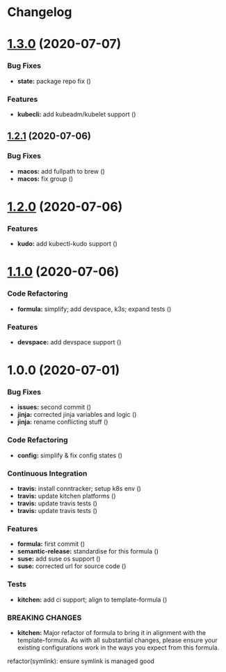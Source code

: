 # Changelog

# [1.3.0](https://github.com/saltstack-formulas/kubernetes-formula/compare/v1.2.1...v1.3.0) (2020-07-07)


### Bug Fixes

* **state:** package repo fix ([](https://github.com/saltstack-formulas/kubernetes-formula/commit/ee37c64))


### Features

* **kubecli:** add kubeadm/kubelet support ([](https://github.com/saltstack-formulas/kubernetes-formula/commit/c0159c3))

## [1.2.1](https://github.com/saltstack-formulas/kubernetes-formula/compare/v1.2.0...v1.2.1) (2020-07-06)


### Bug Fixes

* **macos:** add fullpath to brew ([](https://github.com/saltstack-formulas/kubernetes-formula/commit/8edae91))
* **macos:** fix group ([](https://github.com/saltstack-formulas/kubernetes-formula/commit/936ae46))

# [1.2.0](https://github.com/saltstack-formulas/kubernetes-formula/compare/v1.1.0...v1.2.0) (2020-07-06)


### Features

* **kudo:** add kubectl-kudo support ([](https://github.com/saltstack-formulas/kubernetes-formula/commit/73c1930))

# [1.1.0](https://github.com/saltstack-formulas/kubernetes-formula/compare/v1.0.0...v1.1.0) (2020-07-06)


### Code Refactoring

* **formula:** simplify; add devspace, k3s; expand tests ([](https://github.com/saltstack-formulas/kubernetes-formula/commit/fea0ce2))


### Features

* **devspace:** add devspace support ([](https://github.com/saltstack-formulas/kubernetes-formula/commit/e7629b7))

# 1.0.0 (2020-07-01)


### Bug Fixes

* **issues:** second commit ([](https://github.com/saltstack-formulas/kubernetes-formula/commit/71f170e))
* **jinja:** corrected jinja variables and logic ([](https://github.com/saltstack-formulas/kubernetes-formula/commit/19b3136))
* **jinja:** rename conflicting stuff ([](https://github.com/saltstack-formulas/kubernetes-formula/commit/9fadf37))


### Code Refactoring

* **config:** simplify & fix config states ([](https://github.com/saltstack-formulas/kubernetes-formula/commit/71101dc))


### Continuous Integration

* **travis:** install conntracker; setup k8s env ([](https://github.com/saltstack-formulas/kubernetes-formula/commit/4af876b))
* **travis:** update kitchen platforms ([](https://github.com/saltstack-formulas/kubernetes-formula/commit/7903ef7))
* **travis:** update travis tests ([](https://github.com/saltstack-formulas/kubernetes-formula/commit/5e356be))
* **travis:** update travis tests ([](https://github.com/saltstack-formulas/kubernetes-formula/commit/583bdec))


### Features

* **formula:** first commit ([](https://github.com/saltstack-formulas/kubernetes-formula/commit/c173a4a))
* **semantic-release:** standardise for this formula ([](https://github.com/saltstack-formulas/kubernetes-formula/commit/9ed2025))
* **suse:** add suse os support ([](https://github.com/saltstack-formulas/kubernetes-formula/commit/2c32d33))
* **suse:** corrected url for source code ([](https://github.com/saltstack-formulas/kubernetes-formula/commit/26adc3f))


### Tests

* **kitchen:** add ci support; align to template-formula ([](https://github.com/saltstack-formulas/kubernetes-formula/commit/5cbeb37))


### BREAKING CHANGES

* **kitchen:** Major refactor of formula to bring it in alignment with the
template-formula. As with all substantial changes, please ensure your
existing configurations work in the ways you expect from this formula.

refactor(symlink): ensure symlink is managed good

